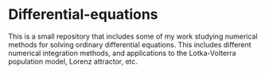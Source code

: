 # Differential-equations

This is a small repository that includes some of my work studying numerical methods for solving ordinary differential equations. This includes different numerical integration methods, and applications to the Lotka-Volterra population model, Lorenz attractor, etc.
